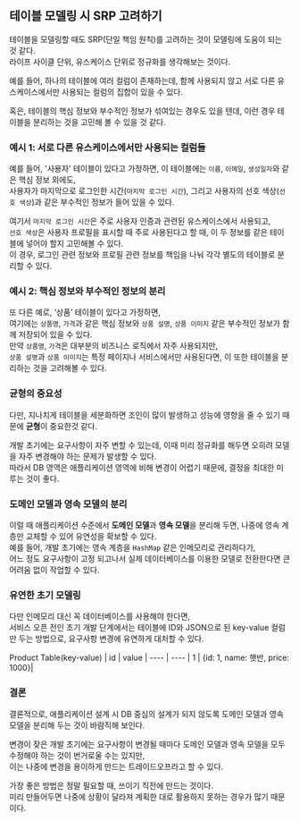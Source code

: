 ## 테이블 모델링 시 SRP 고려하기

테이블을 모델링할 때도 SRP(단일 책임 원칙)를 고려하는 것이 모델링에 도움이 되는 것 같다.      
라이프 사이클 단위, 유스케이스 단위로 정규화를 생각해보는 것이다.   

예를 들어, 하나의 테이블에 여러 컬럼이 존재하는데, 함께 사용되지 않고 서로 다른 유스케이스에서만 사용되는 컬럼의 집합이 있을 수 있다.    

혹은, 테이블의 핵심 정보와 부수적인 정보가 섞여있는 경우도 있을 텐데, 이런 경우 테이블을 분리하는 것을 고민해 볼 수 있을 것 같다.  

### 예시 1: 서로 다른 유스케이스에서만 사용되는 컬럼들

예를 들어, '사용자' 테이블이 있다고 가정하면, 이 테이블에는 `이름`, `이메일`, `생성일자`와 같은 핵심 정보 외에도,   
사용자가 마지막으로 로그인한 시간(`마지막 로그인 시간`), 그리고 사용자의 선호 색상(`선호 색상`)과 같은 부수적인 정보가 들어 있을 수 있다. 

여기서 `마지막 로그인 시간`은 주로 사용자 인증과 관련된 유스케이스에서 사용되고,   
`선호 색상`은 사용자 프로필을 표시할 때 주로 사용된다고 할 때, 이 두 정보를 같은 테이블에 넣어야 할지 고민해볼 수 있다.   
이 경우, 로그인 관련 정보와 프로필 관련 정보를 책임을 나눠 각각 별도의 테이블로 분리할 수 있다.  

### 예시 2: 핵심 정보와 부수적인 정보의 분리

또 다른 예로, ‘상품’ 테이블이 있다고 가정하면,   
여기에는 `상품명`, `가격`과 같은 핵심 정보와 `상품 설명`, `상품 이미지` 같은 부수적인 정보가 함께 저장되어 있을 수 있다.   
만약 `상품명`, `가격`은 대부분의 비즈니스 로직에서 자주 사용되지만,   
`상품 설명`과 `상품 이미지`는 특정 페이지나 서비스에서만 사용된다면, 이 또한 테이블을 분리하는 것을 고려해볼 수 있다.  

### 균형의 중요성

다만, 지나치게 테이블을 세분화하면 조인이 많이 발생하고 성능에 영향을 줄 수 있기 때문에 **균형**이 중요한것 같다. 

개발 초기에는 요구사항이 자주 변할 수 있는데, 이때 미리 정규화를 해두면 오히려 모델을 자주 변경해야 하는 문제가 발생할 수 있다.   
따라서 DB 영역은 애플리케이션 영역에 비해 변경이 어렵기 때문에, 결정을 최대한 미루는 것이 좋다.  

### 도메인 모델과 영속 모델의 분리

이럴 때 애플리케이션 수준에서 **도메인 모델**과 **영속 모델**을 분리해 두면, 나중에 영속 계층만 교체할 수 있어 유연성을 확보할 수 있다.   
예를 들어, 개발 초기에는 영속 계층을 `HashMap` 같은 인메모리로 관리하다가,   
어느 정도 요구사항이 고정 되고나서 실제 데이터베이스를 이용한 모델로 전환한다면 큰 어려움 없이 작업할 수 있다.

### 유연한 초기 모델링

다만 인메모리 대신 꼭 데이터베이스를 사용해야 한다면,   
서비스 오픈 전인 초기 개발 단계에서는 테이블에 ID와 JSON으로 된 key-value 컬럼만 두는 방법으로, 요구사항 변경에 유연하게 대처할 수 있다.   

Product Table(key-value)
| id | value |
---- | ----
| 1 | {id: 1, name: 햇반, price: 1000}|

### 결론
결론적으로, 애플리케이션 설계 시 DB 중심의 설계가 되지 않도록 도메인 모델과 영속 모델을 분리해 두는 것이 바람직해 보인다.   

변경이 잦은 개발 초기에는 요구사항이 변경될 때마다 도메인 모델과 영속 모델을 모두 수정해야 하는 것이 번거로울 수는 있지만,  
이는 나중에 변경을 용이하게 만드는 트레이드오프라고 할 수 있다.   

가장 좋은 방법은 정말 필요할 때, 쓰이기 직전에 만드는 것이다.   
미리 만들어두면 나중에 상황이 달라져 계획한 대로 활용하지 못하는 경우가 많기 때문이다.  
  
